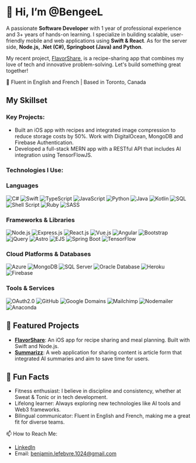 # 👋 Hi, I’m @BengeeL  

A passionate **Software Developer** with 1 year of professional experience and 3+ years of hands-on learning. I specialize in building scalable, user-friendly mobile and web applications using **Swift & React**. As for the server side, **Node.js, .Net (C#), Springboot (Java) and Python**.  

My recent project, [FlavorShare](https://flavorshare.app), is a recipe-sharing app that combines my love of tech and innovative problem-solving. Let's build something great together!  

💬 Fluent in English and French | Based in Toronto, Canada

## My Skillset  

### Key Projects:  
- Built an iOS app with recipes and integrated image compression to reduce storage costs by 50%. Work with DigitalOcean, MongoDB and Firebase Authentication.
- Developed a full-stack MERN app with a RESTful API that includes AI integration using TensorFlowJS. 

### Technologies I Use:  
### Languages
![C#](https://img.shields.io/badge/C%23-239120?style=flat&logo=c-sharp&logoColor=white) ![Swift](https://img.shields.io/badge/Swift-F05138?style=flat&logo=swift&logoColor=white) ![TypeScript](https://img.shields.io/badge/TypeScript-3178C6?style=flat&logo=typescript&logoColor=white) ![JavaScript](https://img.shields.io/badge/JavaScript-F7DF1E?style=flat&logo=javascript&logoColor=black) ![Python](https://img.shields.io/badge/Python-3776AB?style=flat&logo=python&logoColor=white) ![Java](https://img.shields.io/badge/Java-007396?style=flat&logo=java&logoColor=white) ![Kotlin](https://img.shields.io/badge/Kotlin-7F52FF?style=flat&logo=kotlin&logoColor=white) ![SQL](https://img.shields.io/badge/SQL-000?style=flat&logo=sqlite&logoColor=white) ![Shell Script](https://img.shields.io/badge/Shell_Script-121011?style=flat&logo=gnu-bash&logoColor=white) ![Ruby](https://img.shields.io/badge/Ruby-CC342D?style=flat&logo=ruby&logoColor=white) ![SASS](https://img.shields.io/badge/SASS-CC6699?style=flat&logo=sass&logoColor=white)

### Frameworks & Libraries
![Node.js](https://img.shields.io/badge/Node.js-339933?style=flat&logo=node.js&logoColor=white) ![Express.js](https://img.shields.io/badge/Express.js-000000?style=flat&logo=express&logoColor=white) ![React.js](https://img.shields.io/badge/React.js-61DAFB?style=flat&logo=react&logoColor=black) ![Vue.js](https://img.shields.io/badge/Vue.js-4FC08D?style=flat&logo=vue.js&logoColor=white) ![Angular](https://img.shields.io/badge/Angular-DD0031?style=flat&logo=angular&logoColor=white) ![Bootstrap](https://img.shields.io/badge/Bootstrap-563D7C?style=flat&logo=bootstrap&logoColor=white) ![jQuery](https://img.shields.io/badge/jQuery-0769AD?style=flat&logo=jquery&logoColor=white) ![Astro](https://img.shields.io/badge/Astro-FF5D01?style=flat&logo=astro&logoColor=white) ![EJS](https://img.shields.io/badge/EJS-5E7C7E?style=flat&logo=ejs&logoColor=white) ![Spring Boot](https://img.shields.io/badge/Spring%20Boot-6DB33F?style=flat&logo=springboot&logoColor=white) ![TensorFlow](https://img.shields.io/badge/TensorFlow-FF6F00?style=flat&logo=tensorflow&logoColor=white)  

### Cloud Platforms & Databases
![Azure](https://img.shields.io/badge/Azure-0078D4?style=flat&logo=azure&logoColor=white) ![MongoDB](https://img.shields.io/badge/MongoDB-47A248?style=flat&logo=mongodb&logoColor=white) ![SQL Server](https://img.shields.io/badge/SQL_Server-CC2927?style=flat&logo=microsoft-sql-server&logoColor=white) ![Oracle Database](https://img.shields.io/badge/Oracle_Database-F80000?style=flat&logo=oracle&logoColor=white) ![Heroku](https://img.shields.io/badge/Heroku-430098?style=flat&logo=heroku&logoColor=white) ![Firebase](https://img.shields.io/badge/Firebase-FFCA28?style=flat&logo=firebase&logoColor=black)

### Tools & Services
![OAuth2.0](https://img.shields.io/badge/OAuth2.0-000000?style=flat&logo=oauth&logoColor=white) ![GitHub](https://img.shields.io/badge/GitHub-181717?style=flat&logo=github&logoColor=white)  ![Google Domains](https://img.shields.io/badge/Google_Domains-4285F4?style=flat&logo=google-domains&logoColor=white) ![Mailchimp](https://img.shields.io/badge/Mailchimp-FFE01B?style=flat&logo=mailchimp&logoColor=black) ![Nodemailer](https://img.shields.io/badge/Nodemailer-004F4F?style=flat&logo=nodemailer&logoColor=white) ![Anaconda](https://img.shields.io/badge/Anaconda-44A833?style=flat&logo=anaconda&logoColor=white)  

## 🔗 Featured Projects  
- **[FlavorShare](https://flavorshare.app)**: An iOS app for recipe sharing and meal planning. Built with Swift and Node.js.  
- **[Summarizz](https://github.com/Turing-Sandbox/Turing-Sandbox-Web)**: A web application for sharing content is article form that integrated AI summaries and aim to save time for users.

## 🎯 Fun Facts  
- Fitness enthusiast: I believe in discipline and consistency, whether at Sweat & Tonic or in tech development.  
- Lifelong learner: Always exploring new technologies like AI tools and Web3 frameworks.  
- Bilingual communicator: Fluent in English and French, making me a great fit for diverse teams.  

📫 How to Reach Me:  
- [LinkedIn](https://www.linkedin.com/in/benjaminlefebvre1024)  
- Email: [benjamin.lefebvre.1024@gmail.com](mailto:benjamin.lefebvre.1024@gmail.com)  
